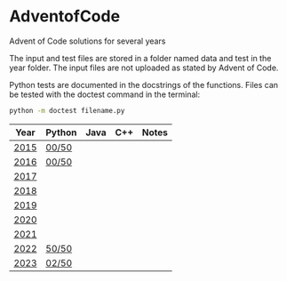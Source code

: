 # AdventofCode
Advent of Code solutions for several years

The input and test files are stored in a folder named data and test in the year folder. The input files are not uploaded as stated by Advent of Code.

Python tests are documented in the docstrings of the functions. Files can be tested with the doctest command in the terminal:
```sh
python -m doctest filename.py
```



| Year | Python | Java | C++ | Notes |
|------|--------|------|-----|-------|
| [2015](https://adventofcode.com/2015) | [00/50](https://github.com/JLJVS/AdventofCode/tree/main/2015/Python) |      |     |       |
| [2016](https://adventofcode.com/2016) | [00/50](https://github.com/JLJVS/AdventofCode/tree/main/2016/Python) |      |     |       |
| [2017](https://adventofcode.com/2017) |        |      |     |       |
| [2018](https://adventofcode.com/2018) |        |      |     |       |
| [2019](https://adventofcode.com/2019) |        |      |     |       |
| [2020](https://adventofcode.com/2020) |        |      |     |       |
| [2021](https://adventofcode.com/2021) |        |      |     |       |
| [2022](https://adventofcode.com/2022) | [50/50](https://github.com/JLJVS/AdventofCode/tree/main/2022/Python) |      |     |       |
| [2023](https://adventofcode.com/2023) | [02/50](https://github.com/JLJVS/AdventofCode/tree/main/2023/Python) |      |     |       |

